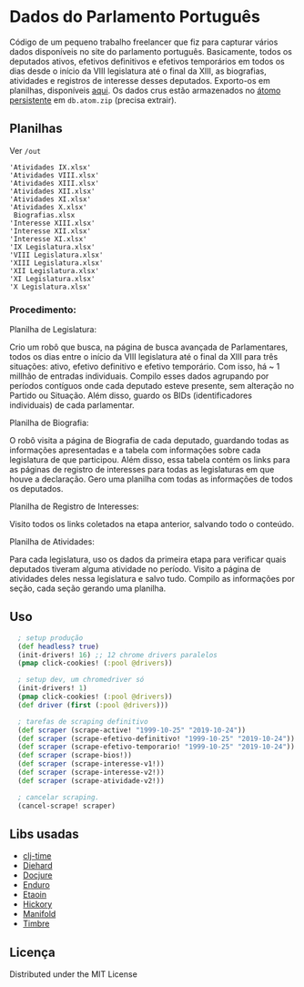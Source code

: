 # Dados do Parlamento Português

Código de um pequeno trabalho freelancer que fiz para capturar vários dados disponíveis no site do
parlamento português. Basicamente, todos os deputados ativos, efetivos definitivos e efetivos temporários
em todos os dias desde o início da VIII legislatura até o final da XIII, as biografias, atividades
e registros de interesse desses deputados. Exporto-os em planilhas, disponíveis [aqui]().
Os dados crus estão armazenados no [átomo persistente](https://github.com/alandipert/enduro) em `db.atom.zip` (precisa extrair).

## Planilhas

Ver `/out`

```
'Atividades IX.xlsx'
'Atividades VIII.xlsx'
'Atividades XIII.xlsx'
'Atividades XII.xlsx'
'Atividades XI.xlsx'
'Atividades X.xlsx'
 Biografias.xlsx
'Interesse XIII.xlsx'
'Interesse XII.xlsx'
'Interesse XI.xlsx'
'IX Legislatura.xlsx'
'VIII Legislatura.xlsx'
'XIII Legislatura.xlsx'
'XII Legislatura.xlsx'
'XI Legislatura.xlsx'
'X Legislatura.xlsx'
```

### Procedimento:

Planilha de Legislatura:

Crio um robô que busca, na página de  busca avançada de Parlamentares, todos os dias entre o início da VIII legislatura até o final da XIII para três situações: ativo, efetivo definitivo e efetivo temporário. Com isso, há ~ 1 millhão de entradas individuais. Compilo esses dados agrupando por períodos contíguos onde cada deputado esteve presente, sem alteração no Partido ou Situação. Além disso, guardo os BIDs (identificadores individuais) de cada parlamentar.

Planilha de Biografia:

O robô visita a página de Biografia de cada deputado, guardando todas as informações apresentadas e a tabela com informações sobre cada legislatura de que participou. Além disso, essa tabela contém os links para as páginas de registro de interesses para todas as legislaturas em que houve a declaração. Gero uma planilha com todas as informações de todos os deputados.

Planilha de Registro de Interesses:

Visito todos  os links coletados na etapa anterior, salvando todo o conteúdo.

Planilha de Atividades:

Para cada legislatura, uso os dados da primeira etapa para verificar quais deputados tiveram alguma atividade no período. Visito a página de atividades deles nessa legislatura e salvo tudo. Compilo as informações por seção, cada seção gerando uma planilha.

## Uso

```clojure
  ; setup produção
  (def headless? true)
  (init-drivers! 16) ;; 12 chrome drivers paralelos
  (pmap click-cookies! (:pool @drivers))

  ; setup dev, um chromedriver só
  (init-drivers! 1)
  (pmap click-cookies! (:pool @drivers))
  (def driver (first (:pool @drivers)))

  ; tarefas de scraping definitivo
  (def scraper (scrape-active! "1999-10-25" "2019-10-24"))
  (def scraper (scrape-efetivo-definitivo! "1999-10-25" "2019-10-24"))
  (def scraper (scrape-efetivo-temporario! "1999-10-25" "2019-10-24"))
  (def scraper (scrape-bios!))
  (def scraper (scrape-interesse-v1!))
  (def scraper (scrape-interesse-v2!))
  (def scraper (scrape-atividade-v2!))

  ; cancelar scraping.
  (cancel-scrape! scraper)
```

## Libs usadas

* [clj-time](https://github.com/clj-time/clj-time)
* [Diehard](https://github.com/sunng87/diehard)
* [Docjure](https://github.com/mjul/docjure)
* [Enduro](https://github.com/alandipert/enduro)
* [Etaoin](https://github.com/igrishaev/etaoin)
* [Hickory](https://github.com/davidsantiago/hickory)
* [Manifold](https://github.com/ztellman/manifold)
* [Timbre](https://github.com/ptaoussanis/timbre)

## Licença

Distributed under the MIT License